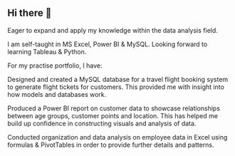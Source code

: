 ## Hi there 👋

Eager to expand and apply my knowledge within the data analysis field.

I am self-taught in MS Excel, Power BI & MySQL.
Looking forward to learning Tableau & Python.


For my practise portfolio, I have:

Designed and created a MySQL database for a travel flight booking system to generate flight tickets for customers. This provided me with insight into how models and databases work.

Produced a Power BI report on customer data to showcase relationships between age groups, customer points and location. This has helped me build up confidence in constructing visuals and analysis of data.

Conducted organization and data analysis on employee data in Excel using formulas & PivotTables in order to provide further details and patterns.
<!--
**KhadeejaAfzal4/KhadeejaAfzal4** is a ✨ _special_ ✨ repository because its `README.md` (this file) appears on your GitHub profile.

Here are some ideas to get you started:

- 🔭 I’m currently working on ...
- 🌱 I’m currently learning ...
- 👯 I’m looking to collaborate on ...
- 🤔 I’m looking for help with ...
- 💬 Ask me about ...
- 📫 How to reach me: ...
- 😄 Pronouns: ...
- ⚡ Fun fact: ...
-->
